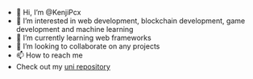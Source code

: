 - 👋 Hi, I’m @KenjiPcx
- 👀 I’m interested in web development, blockchain development, game development and machine learning
- 🌱 I’m currently learning web frameworks
- 💞️ I’m looking to collaborate on any projects
- 📫 How to reach me 
-  Check out my [uni repository](https://gitlab.cs.man.ac.uk/b78785cp)

<!---
KenjiPcx/KenjiPcx is a ✨ special ✨ repository because its `README.md` (this file) appears on your GitHub profile.
You can click the Preview link to take a look at your changes.
--->
